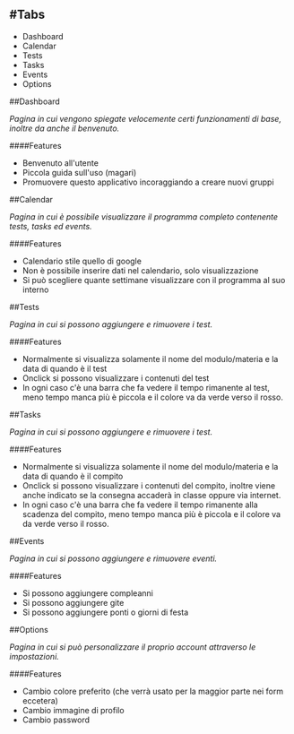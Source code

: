 #Tabs
-
* Dashboard
* Calendar
* Tests
* Tasks
* Events
* Options

##Dashboard

*Pagina in cui vengono spiegate velocemente certi funzionamenti di base, inoltre da anche il benvenuto.*

####Features

* Benvenuto all'utente
* Piccola guida sull'uso (magari)
* Promuovere questo applicativo incoraggiando a creare nuovi gruppi

##Calendar

*Pagina in cui è possibile visualizzare il programma completo contenente tests, tasks ed events.*

####Features

* Calendario stile quello di google
* Non è possibile inserire dati nel calendario, solo visualizzazione
* Si può scegliere quante settimane visualizzare con il programma al suo interno

##Tests

*Pagina in cui si possono aggiungere e rimuovere i test.*

####Features

* Normalmente si visualizza solamente il nome del modulo/materia e la data di quando è il test
* Onclick si possono visualizzare i contenuti del test
* In ogni caso c'è una barra che fa vedere il tempo rimanente al test, meno tempo manca più è piccola e il colore va da verde verso il rosso.

##Tasks

*Pagina in cui si possono aggiungere e rimuovere i test.*

####Features

* Normalmente si visualizza solamente il nome del modulo/materia e la data di quando è il compito
* Onclick si possono visualizzare i contenuti del compito, inoltre viene anche indicato se la consegna accaderà in classe oppure via internet.
* In ogni caso c'è una barra che fa vedere il tempo rimanente alla scadenza del compito, meno tempo manca più è piccola e il colore va da verde verso il rosso.

##Events

*Pagina in cui si possono aggiungere e rimuovere eventi.*

####Features

* Si possono aggiungere compleanni
* Si possono aggiungere gite
* Si possono aggiungere ponti o giorni di festa

##Options

*Pagina in cui si può personalizzare il proprio account attraverso le impostazioni.*

####Features

* Cambio colore preferito (che verrà usato per la maggior parte nei form eccetera)
* Cambio immagine di profilo
* Cambio password